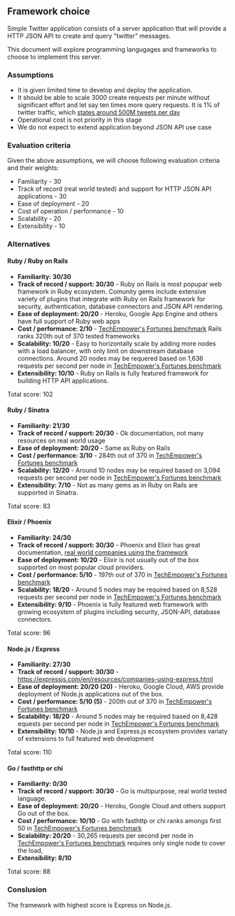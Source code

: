 ## Framework choice

Simple Twitter application consists of a server application that will provide a HTTP JSON API to create and query "twitter" messages.

This document will explore programming langugages and frameworks to choose to implement this server.

### Assumptions

- It is given limited time to develop and deploy the application.
- It should be able to scale 3000 create requests per minute without significant effort and let say ten times more query requests. It is 1% of twitter traffic, which [states around 500M tweets per day](https://www.sec.gov/Archives/edgar/data/1418091/000119312513390321/d564001ds1.htm)
- Operational cost is not priority in this stage
- We do not expect to extend application beyond JSON API use case

### Evaluation criteria

Given the above assumptions, we will choose following evaluation criteria and their weights:

- Familiarity - 30
- Track of record (real world tested) and support for HTTP JSON API applications - 30
- Ease of deployment - 20
- Cost of operation / performance - 10
- Scalability - 20
- Extensibility - 10

### Alternatives

#### Ruby / Ruby on Rails

- **Familiarity: 30/30**
- **Track of record / support: 30/30** - Ruby on Rails is most popupar web framework in Ruby ecosystem. Comunity gems include extensive variety of plugins that integrate with Ruby on Rails framework for security, authentication, database connectors and JSON API rendering.
- **Ease of deployment: 20/20** - Heroku, Google App Engine and others have full support of Ruby web apps
- **Cost / performance: 2/10** - [TechEmpower's Fortunes benchmark](https://www.techempower.com/benchmarks/#section=data-r18&hw=cl&test=fortune) Rails ranks 320th out of 370 tested frameworks
- **Scalability: 10/20** - Easy to horizontally scale by adding more nodes with a load balancer, with only limit on downstream database connections. Around 20 nodes may be requered based on 1,636 requests per second per node in [TechEmpower's Fortunes benchmark](https://www.techempower.com/benchmarks/#section=data-r18&hw=cl&test=fortune)
- **Extensibility: 10/10** - Ruby on Rails is fully featured framework for building HTTP API applications.

Total score: 102

#### Ruby / Sinatra

- **Familiarity: 21/30**
- **Track of record / support: 20/30** - Ok documentation, not many resources on real world usage
- **Ease of deployment: 20/20** - Same as Ruby on Rails
- **Cost / performance: 3/10** - 284th out of 370 in [TechEmpower's Fortunes benchmark](https://www.techempower.com/benchmarks/#section=data-r18&hw=cl&test=fortune)
- **Scalability: 12/20** - Around 10 nodes may be required based on 3,094 requests per second per node in [TechEmpower's Fortunes benchmark](https://www.techempower.com/benchmarks/#section=data-r18&hw=cl&test=fortune)
- **Extensibility: 7/10** - Not as many gems as in Ruby on Rails are supported in Sinatra.

Total score: 83

#### Elixir / Phoenix

- **Familiarity: 24/30**
- **Track of record / support: 30/30** - Phoenix and Elixir has great documentation, [real world companies using the framework](https://phoenixframework.org/)
- **Ease of deployment: 10/20** - Elixir is not usually out of the box supported on most popular cloud providers.
- **Cost / performance: 5/10** - 197th out of 370 in [TechEmpower's Fortunes benchmark](https://www.techempower.com/benchmarks/#section=data-r18&hw=cl&test=fortune)
- **Scalability: 18/20** - Around 5 nodes may be required based on 8,528 requests per second per node in [TechEmpower's Fortunes benchmark](https://www.techempower.com/benchmarks/#section=data-r18&hw=cl&test=fortune)
- **Extensibility: 9/10** - Phoenix is fully featured web framework with growing ecosystem of plugins including security, JSON-API, database connectors.

Total score: 96

#### Node.js / Express

- **Familiarity: 27/30**
- **Track of record / support: 30/30** - https://expressjs.com/en/resources/companies-using-express.html
- **Ease of deployment: 20/20 (20)** - Heroku, Google Cloud, AWS provide deployment of Node.js applications out of the box.
- **Cost / performance: 5/10 (5)** - 200th out of 370 in [TechEmpower's Fortunes benchmark](https://www.techempower.com/benchmarks/#section=data-r18&hw=cl&test=fortune)
- **Scalability: 18/20** - Around 5 nodes may be required based on 8,428 equests per second per node in [TechEmpower's Fortunes benchmark](https://www.techempower.com/benchmarks/#section=data-r18&hw=cl&test=fortune)
- **Extensibility: 10/10** - Node.js and Express.js ecosystem provides variaty of extensions to full featured web development

Total score: 110

#### Go / fasthttp or chi

- **Familiarity: 0/30**
- **Track of record / support: 30/30** - Go is multipurpose, real world tested language.
- **Ease of deployment: 20/20** - Heroku, Google Cloud and others support Go out of the box.
- **Cost / performance: 10/10** - Go with fasthttp or chi ranks amongs first 50 in [TechEmpower's Fortunes benchmark](https://www.techempower.com/benchmarks/#section=data-r18&hw=cl&test=fortune)
- **Scalability: 20/20** - 30,265 requests per second per node in [TechEmpower's Fortunes benchmark](https://www.techempower.com/benchmarks/#section=data-r18&hw=cl&test=fortune) requires only single node to cover the load,
- **Extensibility: 8/10**

Total score: 88

### Conslusion

The framework with highest score is Express on Node.js.
